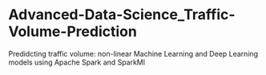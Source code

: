 # Advanced-Data-Science_Traffic-Volume-Prediction
Predidcting traffic volume: non-linear Machine Learning and Deep Learning models using Apache Spark and SparkMl
